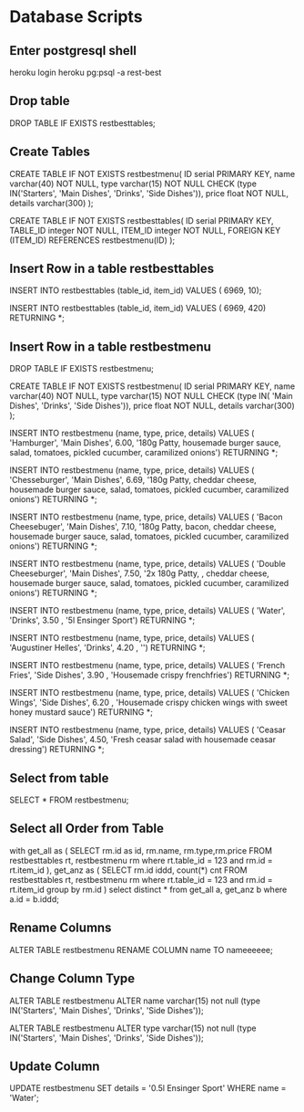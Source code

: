 # Database Scripts

## Enter postgresql shell

heroku login 
heroku pg:psql -a rest-best

## Drop table

DROP TABLE IF EXISTS restbesttables;


## Create Tables
CREATE TABLE IF NOT EXISTS restbestmenu(
ID          serial PRIMARY KEY,
name        varchar(40) NOT NULL,
type        varchar(15) NOT NULL CHECK (type IN('Starters', 'Main Dishes', 'Drinks', 'Side Dishes')), 
price       float NOT NULL, 
details     varchar(300) 
);

CREATE TABLE IF NOT EXISTS restbesttables(
ID          serial PRIMARY KEY,
TABLE_ID    integer NOT NULL,
ITEM_ID     integer NOT NULL,
FOREIGN KEY (ITEM_ID) REFERENCES restbestmenu(ID)
);


## Insert Row in a table restbesttables
INSERT INTO restbesttables (table_id, item_id)
VALUES ( 6969, 10);

INSERT INTO restbesttables (table_id, item_id)
VALUES ( 6969, 420)
RETURNING *;



## Insert Row in a table restbestmenu
DROP TABLE IF EXISTS restbestmenu;

CREATE TABLE IF NOT EXISTS restbestmenu(
ID          serial PRIMARY KEY,
name        varchar(40) NOT NULL,
type        varchar(15) NOT NULL CHECK (type IN( 'Main Dishes', 'Drinks', 'Side Dishes')), 
price       float NOT NULL, 
details     varchar(300) 
);

INSERT INTO restbestmenu (name, type, price, details)
VALUES ( 'Hamburger', 'Main Dishes', 6.00, '180g Patty, housemade burger sauce, salad, tomatoes, pickled cucumber, caramilized onions')
RETURNING *;

INSERT INTO restbestmenu (name, type, price, details)
VALUES ( 'Chesseburger', 'Main Dishes', 6.69, '180g Patty, cheddar cheese, housemade burger sauce, salad, tomatoes, pickled cucumber, caramilized onions')
RETURNING *;

INSERT INTO restbestmenu (name, type, price, details)
VALUES ( 'Bacon Cheesebuger', 'Main Dishes', 7.10, '180g Patty, bacon, cheddar cheese, housemade burger sauce, salad, tomatoes, pickled cucumber, caramilized onions')
RETURNING *;

INSERT INTO restbestmenu (name, type, price, details)
VALUES ( 'Double Cheeseburger', 'Main Dishes', 7.50, '2x 180g Patty, , cheddar cheese, housemade burger sauce, salad, tomatoes, pickled cucumber, caramilized onions')
RETURNING *;

INSERT INTO restbestmenu (name, type, price, details)
VALUES ( 'Water', 'Drinks', 3.50 , '5l Ensinger Sport')
RETURNING *;

INSERT INTO restbestmenu (name, type, price, details)
VALUES ( 'Augustiner Helles', 'Drinks', 4.20 , '')
RETURNING *;

INSERT INTO restbestmenu (name, type, price, details)
VALUES ( 'French Fries', 'Side Dishes', 3.90 , 'Housemade crispy frenchfries')
RETURNING *;

INSERT INTO restbestmenu (name, type, price, details)
VALUES ( 'Chicken Wings', 'Side Dishes', 6.20 , 'Housemade crispy chicken wings with sweet honey mustard sauce')
RETURNING *;

INSERT INTO restbestmenu (name, type, price, details)
VALUES ( 'Ceasar Salad', 'Side Dishes', 4.50, 'Fresh ceasar salad with housemade ceasar dressing')
RETURNING *;






## Select from table

SELECT * FROM restbestmenu;


## Select all Order from Table

with get_all as (
    SELECT rm.id as id, rm.name, rm.type,rm.price
    FROM restbesttables rt, restbestmenu rm 
    where rt.table_id = 123
    and rm.id = rt.item_id
), get_anz as (
    SELECT rm.id iddd, count(*) cnt
    FROM restbesttables rt, restbestmenu rm 
    where rt.table_id = 123
    and rm.id = rt.item_id
    group by rm.id
)
select distinct * 
from get_all a, get_anz b 
where a.id = b.iddd;






## Rename Columns

ALTER TABLE restbestmenu 
RENAME COLUMN name TO nameeeeee;

## Change Column Type 


ALTER TABLE restbestmenu
ALTER name varchar(15) not null (type IN('Starters', 'Main Dishes', 'Drinks', 'Side Dishes'));

ALTER TABLE restbestmenu
ALTER type varchar(15) not null (type IN('Starters', 'Main Dishes', 'Drinks', 'Side Dishes'));
## Update Column 
UPDATE restbestmenu 
SET details = '0.5l Ensinger Sport'
WHERE name = 'Water';

